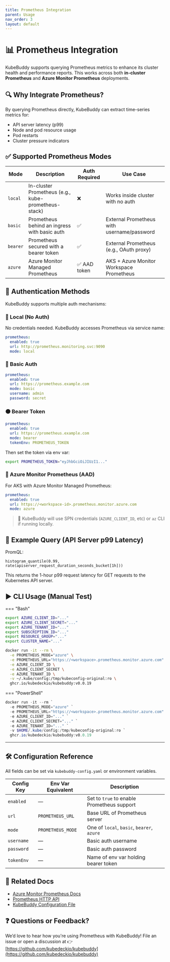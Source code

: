 ```yaml
---
title: Prometheus Integration
parent: Usage
nav_order: 3
layout: default
---
```


# 📊 Prometheus Integration

KubeBuddy supports querying Prometheus metrics to enhance its cluster health and performance reports. This works across both **in-cluster Prometheus** and **Azure Monitor Prometheus** deployments.



## 🔍 Why Integrate Prometheus?

By querying Prometheus directly, KubeBuddy can extract time-series metrics for:

- API server latency (p99)
- Node and pod resource usage
- Pod restarts
- Cluster pressure indicators


## ✅ Supported Prometheus Modes

| Mode     | Description                                | Auth Required | Use Case                                 |
|----------|--------------------------------------------|---------------|-------------------------------------------|
| `local`  | In-cluster Prometheus (e.g., kube-prometheus-stack) | ❌            | Works inside cluster with no auth         |
| `basic`  | Prometheus behind an ingress with basic auth | ✅            | External Prometheus with username/password |
| `bearer` | Prometheus secured with a bearer token       | ✅            | External Prometheus (e.g., OAuth proxy)   |
| `azure`  | Azure Monitor Managed Prometheus             | ✅ AAD token   | AKS + Azure Monitor Workspace Prometheus  |


## 🔐 Authentication Methods

KubeBuddy supports multiple auth mechanisms:

### 🔹 Local (No Auth)
No credentials needed. KubeBuddy accesses Prometheus via service name:

```yaml
prometheus:
  enabled: true
  url: http://prometheus.monitoring.svc:9090
  mode: local
```


### 🔸 Basic Auth

```yaml
prometheus:
  enabled: true
  url: https://prometheus.example.com
  mode: basic
  username: admin
  password: secret
```


### 🟠 Bearer Token

```yaml
prometheus:
  enabled: true
  url: https://prometheus.example.com
  mode: bearer
  tokenEnv: PROMETHEUS_TOKEN
```

Then set the token via env var:

```bash
export PROMETHEUS_TOKEN="eyJhbGciOiJIUzI1..."
```


### 🔵 Azure Monitor Prometheus (AAD)

For AKS with Azure Monitor Managed Prometheus:

```yaml
prometheus:
  enabled: true
  url: https://<workspace-id>.prometheus.monitor.azure.com
  mode: azure
```

> 📌 KubeBuddy will use SPN credentials (`AZURE_CLIENT_ID`, etc) or `az` CLI if running locally.


## 🧪 Example Query (API Server p99 Latency)

PromQL:

```promql
histogram_quantile(0.99, rate(apiserver_request_duration_seconds_bucket[1h]))
```

This returns the 1-hour p99 request latency for GET requests to the Kubernetes API server.


## ▶️ CLI Usage (Manual Test)

=== "Bash"

```bash
export AZURE_CLIENT_ID="..."
export AZURE_CLIENT_SECRET="..."
export AZURE_TENANT_ID="..."
export SUBSCRIPTION_ID="..."
export RESOURCE_GROUP="..."
export CLUSTER_NAME="..."

docker run -it --rm \
  -e PROMETHEUS_MODE="azure" \
  -e PROMETHEUS_URL="https://<workspace>.prometheus.monitor.azure.com" \
  -e AZURE_CLIENT_ID \
  -e AZURE_CLIENT_SECRET \
  -e AZURE_TENANT_ID \
  -v ~/.kube/config:/tmp/kubeconfig-original:ro \
  ghcr.io/kubedeckio/kubebuddy:v0.0.19
```

=== "PowerShell"

```powershell
docker run -it --rm `
  -e PROMETHEUS_MODE="azure" `
  -e PROMETHEUS_URL="https://<workspace>.prometheus.monitor.azure.com" `
  -e AZURE_CLIENT_ID="..." `
  -e AZURE_CLIENT_SECRET="..." `
  -e AZURE_TENANT_ID="..." `
  -v $HOME/.kube/config:/tmp/kubeconfig-original:ro `
  ghcr.io/kubedeckio/kubebuddy:v0.0.19
```

---

## 🛠️ Configuration Reference

All fields can be set via `kubebuddy-config.yaml` or environment variables.

| Config Key | Env Var Equivalent | Description                                |
| ---------- | ------------------ | ------------------------------------------ |
| `enabled`  | —                  | Set to `true` to enable Prometheus support |
| `url`      | `PROMETHEUS_URL`   | Base URL of Prometheus server              |
| `mode`     | `PROMETHEUS_MODE`  | One of `local`, `basic`, `bearer`, `azure` |
| `username` | —                  | Basic auth username                        |
| `password` | —                  | Basic auth password                        |
| `tokenEnv` | —                  | Name of env var holding bearer token       |


## 📘 Related Docs

* [Azure Monitor Prometheus Docs](https://learn.microsoft.com/en-us/azure/azure-monitor/essentials/prometheus-metrics-overview)
* [Prometheus HTTP API](https://prometheus.io/docs/prometheus/latest/querying/api/)
* [KubeBuddy Configuration File](./kubebuddy-config.md)


## ❓ Questions or Feedback?

We’d love to hear how you're using Prometheus with KubeBuddy!
File an issue or open a discussion at
👉 [https://github.com/kubedeckio/kubebuddy](https://github.com/kubedeckio/kubebuddy)
